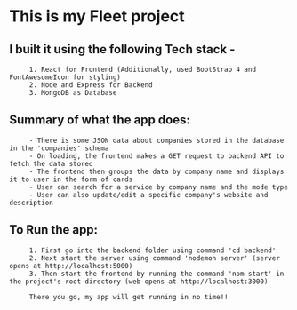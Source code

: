 # This is my Fleet project

## I built it using the following Tech stack - 
         1. React for Frontend (Additionally, used BootStrap 4 and FontAwesomeIcon for styling)
         2. Node and Express for Backend
         3. MongoDB as Database
         
## Summary of what the app does:
         - There is some JSON data about companies stored in the database in the 'companies' schema
         - On loading, the frontend makes a GET request to backend API to fetch the data stored
         - The frontend then groups the data by company name and displays it to user in the form of cards
         - User can search for a service by company name and the mode type
         - User can also update/edit a specific company's website and description
         
## To Run the app:
         1. First go into the backend folder using command 'cd backend' 
         2. Next start the server using command 'nodemon server' (server opens at http://localhost:5000)
         3. Then start the frontend by running the command 'npm start' in the project's root directory (web opens at http://localhost:3000)
         
         There you go, my app will get running in no time!!
